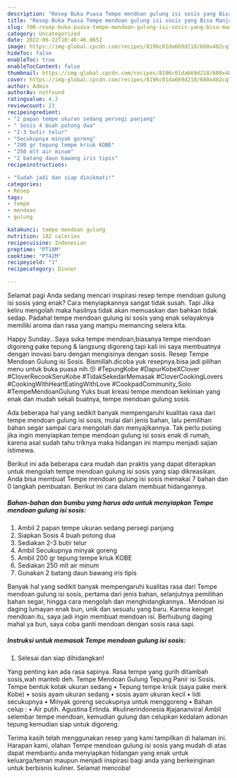 ```yaml
---
description: "Resep Buka Puasa Tempe mendoan gulung isi sosis yang Bisa Manjain Lidah"
title: "Resep Buka Puasa Tempe mendoan gulung isi sosis yang Bisa Manjain Lidah"
slug: 706-resep-buka-puasa-tempe-mendoan-gulung-isi-sosis-yang-bisa-manjain-lidah
category: Uncategorized
date: 2022-06-22T10:46:46.865Z
image: https://img-global.cpcdn.com/recipes/8196c01da669d218/680x482cq70/tempe-mendoan-gulung-isi-sosis-foto-resep-utama.jpg
hideToc: false
enableToc: true
enableTocContent: false
thumbnail: https://img-global.cpcdn.com/recipes/8196c01da669d218/680x482cq70/tempe-mendoan-gulung-isi-sosis-foto-resep-utama.jpg
cover: https://img-global.cpcdn.com/recipes/8196c01da669d218/680x482cq70/tempe-mendoan-gulung-isi-sosis-foto-resep-utama.jpg
author: Admin
authorAv: notfound
ratingvalue: 4.3
reviewcount: 23
recipeingredient:
- "2 papan tempe ukuran sedang persegi panjang"
- " Sosis 4 buah potong dua"
- "2-3 butir telur"
- "Secukupnya minyak goreng"
- "200 gr tepung tempe kriuk KOBE"
- "250 mlt air minum"
- "2 batang daun bawang iris tipis"
recipeinstructions:

- "Sudah jadi dan siap dinikmati!"
categories:
- Resep
tags:
- tempe
- mendoan
- gulung

katakunci: tempe mendoan gulung 
nutrition: 182 calories
recipecuisine: Indonesian
preptime: "PT18M"
cooktime: "PT42M"
recipeyield: "1"
recipecategory: Dinner

---
```



Selamat pagi Anda sedang mencari inspirasi resep tempe mendoan gulung isi sosis yang enak? Cara menyiapkannya sangat tidak susah. Tapi Jika keliru mengolah maka hasilnya tidak akan memuaskan dan bahkan tidak sedap. Padahal tempe mendoan gulung isi sosis yang enak selayaknya memiliki aroma dan rasa yang mampu memancing selera kita.


Happy Sunday…Saya suka tempe mendoan,biasanya tempe mendoan digoreng pake tepung &amp; langsung digoreng tapi kali ini saya membuatnya dengan inovasi baru dengan mengisinya dengan sosis. Resep Tempe Mendoan Gulung isi Sosis. Bismillah.dicoba yuk resepnya.bisa jadi pilihan menu untuk buka puasa nih.😚 #TepungKobe #DapurKobeXClover #CloverRecookSeruKobe #TidakSekedarMemasak #CloverCookingLovers #CookingWithHeartEatingWithLove #CookpadCommunity_Solo #TempeMendoanGulung Yuks buat kreasi tempe mendoan kekinian yang enak dan mudah sekali buatnya, tempe mendoan gulung sosis.

Ada beberapa hal yang sedikit banyak mempengaruhi kualitas rasa dari tempe mendoan gulung isi sosis, mulai dari jenis bahan, lalu pemilihan bahan segar sampai cara mengolah dan menyajikannya. Tak perlu pusing jika ingin menyiapkan tempe mendoan gulung isi sosis enak di rumah, karena asal sudah tahu triknya maka hidangan ini mampu menjadi sajian istimewa.


Berikut ini ada beberapa cara mudah dan praktis yang dapat diterapkan untuk mengolah tempe mendoan gulung isi sosis yang siap dikreasikan. Anda bisa membuat Tempe mendoan gulung isi sosis memakai 7 bahan dan 0 langkah pembuatan. Berikut ini cara dalam membuat hidangannya.

<!--inarticleads1-->

##### Bahan-bahan dan bumbu yang harus ada untuk menyiapkan Tempe mendoan gulung isi sosis:

1. Ambil 2 papan tempe ukuran sedang persegi panjang
1. Siapkan  Sosis 4 buah potong dua
1. Sediakan 2-3 butir telur
1. Ambil Secukupnya minyak goreng
1. Ambil 200 gr tepung tempe kriuk KOBE
1. Sediakan 250 mlt air minum
1. Gunakan 2 batang daun bawang iris tipis


Banyak hal yang sedikit banyak mempengaruhi kualitas rasa dari Tempe mendoan gulung isi sosis, pertama dari jenis bahan, selanjutnya pemilihan bahan segar, hingga cara mengolah dan menghidangkannya.. Mendoan isi daging lumayan enak bun, unik dan sesuatu yang baru. Karena keinget mendoan itu, saya jadi ingin membuat mendoan isi. Berhubung daging mahal ya bun, saya coba ganti mendoan dengan sosis rasa sapi. 

<!--inarticleads2-->

##### Instruksi untuk memasak Tempe mendoan gulung isi sosis:


1. Selesai dan siap dihidangkan!

Yang penting kan ada rasa sapinya. Rasa tempe yang gurih ditambah sosis,wah manteb deh. Tempe Mendoan Gulung Tepung Panir isi Sosis. Tempe bentuk kotak ukuran sedang • Tepung tempe kriuk (saya pake merk Kobe) • sosis ayam ukuran sedang • sosis ayam ukuran kecil • lidi secukupnya • Minyak goreng secukupnya untuk menggoreng • Bahan celup : • Air putih. Agustina Erlinda. #kulinerindonesia #jajananviral Ambil selembar tempe mendoan, kemudian gulung dan celupkan kedalam adonan tepung kemudian siap untuk digoreng. 

Terima kasih telah menggunakan resep yang kami tampilkan di halaman ini. Harapan kami, olahan Tempe mendoan gulung isi sosis yang mudah di atas dapat membantu anda menyiapkan hidangan yang enak untuk keluarga/teman maupun menjadi inspirasi bagi anda yang berkeinginan untuk berbisnis kuliner. Selamat mencoba!
